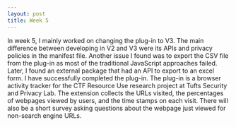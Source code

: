 ```yaml
---
layout: post
title: Week 5
---
```


In week 5, I mainly worked on changing the plug-in to V3. The main difference between developing in V2 and V3 were its APIs and privacy policies in the manifest file. Another issue I found was to export the CSV file from the plug-in as most of the traditional JavaScript approaches failed. Later, I found an external package that had an API to export to an excel form. I have successfully completed the plug-in. The plug-in is a browser activity tracker for the CTF Resource Use research project at Tufts Security and Privacy Lab. The extension collects the URLs visited, the percentages of webpages viewed by users, and the time stamps on each visit. There will also be a short survey asking questions about the webpage just viewed for non-search engine URLs.

